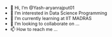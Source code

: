 - 👋 Hi, I’m @Yash-aryanrajput01
- 👀 I’m interested in Data Science Programming
- 🌱 I’m currently learning at IIT MADRAS
- 💞️ I’m looking to collaborate on ...
- 📫 How to reach me ...

<!---
Yash-aryanrajput01/Yash-aryanrajput01 is a ✨ special ✨ repository because its `README.md` (this file) appears on your GitHub profile.
You can click the Preview link to take a look at your changes.
--->
